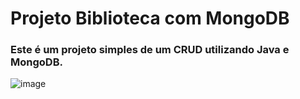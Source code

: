 # Projeto Biblioteca com MongoDB
### Este é um projeto simples de um CRUD utilizando Java e MongoDB.

![image](https://github.com/user-attachments/assets/4948d34d-4d41-428b-b622-3696dd390ee3)

